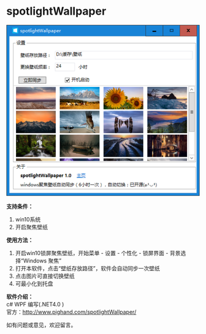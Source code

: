 # spotlightWallpaper
![image](https://raw.githubusercontent.com/shuli495/resource/master/spotlightWallpaper.png)

**支持条件：**
1. win10系统
2. 开启聚焦壁纸

**使用方法：**
1. 开启win10锁屏聚焦壁纸，开始菜单 - 设置 - 个性化 - 锁屏界面 - 背景选择“Windows 聚焦”
2. 打开本软件，点击“壁纸存放路径”，软件会自动同步一次壁纸
3. 点击图片可直接切换壁纸
4. 可最小化到托盘

**软件介绍：**\
c# WPF 编写(.NET4.0 )\
官方：http://www.pighand.com/spotlightWallpaper/

如有问题或意见，欢迎留言。
